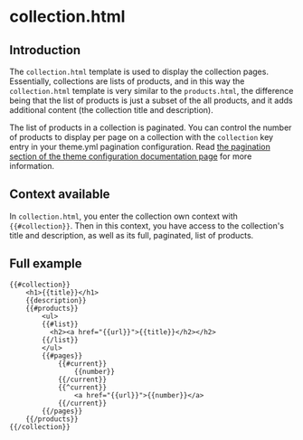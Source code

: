 <!--
  title: collection.html
  layout: documentation-with-menu
  -->

collection.html
===============

Introduction
------------

The ```collection.html``` template is used to display the collection pages. Essentially, collections are lists of products, and in this way the ```collection.html``` template is very similar to the ```products.html```, the difference being that the list of products is just a subset of the all products, and it adds additional content (the collection title and description).

The list of products in a collection is paginated. You can control the number of products to display per page on a collection with the ```collection``` key entry in your theme.yml pagination configuration. Read [the pagination section of the theme configuration documentation page](/documentation/theme#pagination) for more information.

Context available
-----------------

In ```collection.html```, you enter the collection own context with ```{{#collection}}```. Then in this context, you have access to the collection's title and description, as well as its full, paginated, list of products.

Full example
------------

    {{#collection}}
        <h1>{{title}}</h1>
        {{description}}
        {{#products}}
            <ul>
            {{#list}}
              <h2><a href="{{url}}">{{title}}</h2></h2>
            {{/list}}
            </ul>
            {{#pages}}
                {{#current}}
                    {{number}}
                {{/current}}
                {{^current}}
                    <a href="{{url}}">{{number}}</a>
                {{/current}}
            {{/pages}}
        {{/products}}
    {{/collection}}

